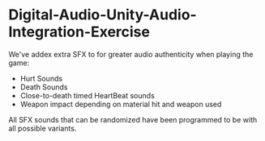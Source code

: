 # Digital-Audio-Unity-Audio-Integration-Exercise

We've addex extra SFX to for greater audio authenticity when playing the game:
- Hurt Sounds
- Death Sounds
- Close-to-death timed HeartBeat sounds
- Weapon impact depending on material hit and weapon used

All SFX sounds that can be randomized have been programmed to be with all possible variants.